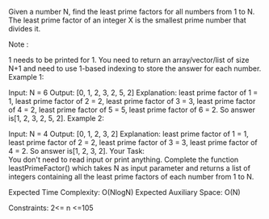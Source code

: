 Given a number N, find the least prime factors for all numbers from 1 to N.  The least prime factor of an integer X is the smallest prime number that divides it.

Note :

1 needs to be printed for 1.
You need to return an array/vector/list of size N+1 and need to use 1-based indexing to store the answer for each number.
Example 1:

Input: N = 6
Output: [0, 1, 2, 3, 2, 5, 2] 
Explanation: least prime factor of 1 = 1,
least prime factor of 2 = 2,
least prime factor of 3 = 3,
least prime factor of 4 = 2,
least prime factor of 5 = 5,
least prime factor of 6 = 2.
So answer is[1, 2, 3, 2, 5, 2]. 
Example 2:

Input: N = 4
Output: [0, 1, 2, 3, 2]
Explanation: least prime factor of 1 = 1,
least prime factor of 2 = 2,
least prime factor of 3 = 3,
least prime factor of 4 = 2.
So answer is[1, 2, 3, 2]. 
Your Task:  
You don't need to read input or print anything. Complete the function leastPrimeFactor() which takes N as input parameter and returns a list of integers containing all the least prime factors of each number from 1 to N.

Expected Time Complexity: O(NlogN)
Expected Auxiliary Space: O(N)

Constraints:
2<= n <=105
